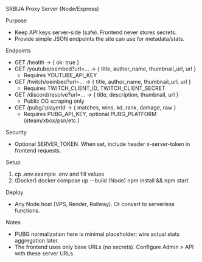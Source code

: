 SRBIJA Proxy Server (Node/Express)

Purpose
- Keep API keys server-side (safe). Frontend never stores secrets.
- Provide simple JSON endpoints the site can use for metadata/stats.

Endpoints
- GET /health -> { ok: true }
- GET /youtube/oembed?url=... -> { title, author_name, thumbnail_url, url }
  - Requires YOUTUBE_API_KEY
- GET /twitch/oembed?url=... -> { title, author_name, thumbnail_url, url }
  - Requires TWITCH_CLIENT_ID, TWITCH_CLIENT_SECRET
- GET /discord/resolve?url=... -> { title, description, thumbnail, url }
  - Public OG scraping only
- GET /pubg/:playerId -> { matches, wins, kd, rank, damage, raw }
  - Requires PUBG_API_KEY, optional PUBG_PLATFORM (steam/xbox/psn/etc.)

Security
- Optional SERVER_TOKEN. When set, include header x-server-token in frontend requests.

Setup
1) cp .env.example .env and fill values
2) (Docker) docker compose up --build
   (Node) npm install && npm start

Deploy
- Any Node host (VPS, Render, Railway). Or convert to serverless functions.

Notes
- PUBG normalization here is minimal placeholder; wire actual stats aggregation later.
- The frontend uses only base URLs (no secrets). Configure Admin > API with these server URLs.
